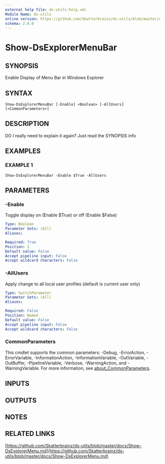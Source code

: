 ```yaml
---
external help file: ds-utils-help.xml
Module Name: ds-utils
online version: https://github.com/Skatterbrainz/ds-utils/blob/master/docs/Show-DsExplorerMenu.md
schema: 2.0.0
---
```


# Show-DsExplorerMenuBar

## SYNOPSIS
Enable Display of Menu Bar in Windows Explorer

## SYNTAX

```
Show-DsExplorerMenuBar [-Enable] <Boolean> [-AllUsers] [<CommonParameters>]
```

## DESCRIPTION
DO I really need to explain it again?
Just read the SYNOPSIS info

## EXAMPLES

### EXAMPLE 1
```
Show-DsExplorerMenuBar -Enable $True -AllUsers
```

## PARAMETERS

### -Enable
Toggle display on (Enable $True) or off (Enable $False)

```yaml
Type: Boolean
Parameter Sets: (All)
Aliases:

Required: True
Position: 1
Default value: False
Accept pipeline input: False
Accept wildcard characters: False
```

### -AllUsers
Apply change to all local user profiles (default is current user only)

```yaml
Type: SwitchParameter
Parameter Sets: (All)
Aliases:

Required: False
Position: Named
Default value: False
Accept pipeline input: False
Accept wildcard characters: False
```

### CommonParameters
This cmdlet supports the common parameters: -Debug, -ErrorAction, -ErrorVariable, -InformationAction, -InformationVariable, -OutVariable, -OutBuffer, -PipelineVariable, -Verbose, -WarningAction, and -WarningVariable. For more information, see [about_CommonParameters](http://go.microsoft.com/fwlink/?LinkID=113216).

## INPUTS

## OUTPUTS

## NOTES

## RELATED LINKS

[https://github.com/Skatterbrainz/ds-utils/blob/master/docs/Show-DsExplorerMenu.md](https://github.com/Skatterbrainz/ds-utils/blob/master/docs/Show-DsExplorerMenu.md)

